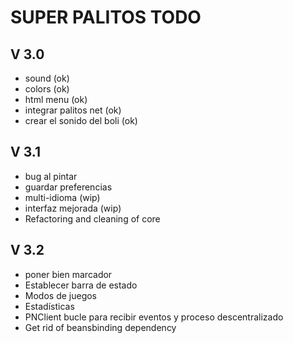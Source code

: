 SUPER PALITOS TODO
==================

V 3.0
-----
 - sound (ok)
 - colors (ok)
 - html menu (ok)
 - integrar palitos net (ok)
 - crear el sonido del boli (ok)
 
V 3.1
-----
 - bug al pintar
 - guardar preferencias
 - multi-idioma (wip)
 - interfaz mejorada (wip)
 - Refactoring and cleaning of core
 
V 3.2
-----
 - poner bien marcador
 - Establecer barra de estado
 - Modos de juegos
 - Estadísticas
 - PNClient bucle para recibir eventos y proceso descentralizado
 - Get rid of beansbinding dependency
  